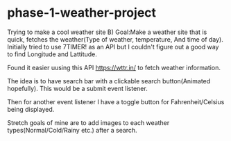 # phase-1-weather-project
Trying to make a cool weather site B)
Goal:Make a weather site that is quick, fetches the weather(Type of weather, temperature, And time of day).
Initially tried to use 7TIMER! as an API but I couldn't figure out a good way to find Longitude and Lattitude.

Found it easier uusing this API https://wttr.in/ to fetch weather information.

The idea is to have search bar with a clickable search button(Animated hopefully). This would be a submit event listener.

Then for another event listener I have a toggle button for Fahrenheit/Celsius being displayed.

Stretch goals of mine are to add images to each weather types(Normal/Cold/Rainy etc.) after a search. 